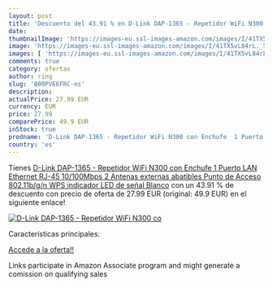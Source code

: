 ```yaml
---
layout: post
title: 'Descuento del 43.91 % en D-Link DAP-1365 - Repetidor WiFi N300 co'
date: 
thumbnailImage: 'https://images-eu.ssl-images-amazon.com/images/I/41TX5vL84rL._SL200_.jpg'
image: 'https://images-eu.ssl-images-amazon.com/images/I/41TX5vL84rL._SL200_.jpg'
images: [ 'https://images-eu.ssl-images-amazon.com/images/I/41TX5vL84rL._SL200_.jpg' ]
comments: true
category: ofertas
author: ring
slug: 'B00PVE6FRC-es'
description:
actualPrice: 27.99 EUR
currency: EUR
price: 27.99
comparePrice: 49.9 EUR
inStock: true
prodname: 'D-Link DAP-1365 - Repetidor WiFi N300 con Enchufe  1 Puerto LAN Ethernet RJ-45 10/100Mbps  2 Antenas externas abatibles  Punto de Acceso  802.11b/g/n  WPS  indicador LED de señal   Blanco'
country: 'es'
---
```


Tienes [D-Link DAP-1365 - Repetidor WiFi N300 con Enchufe  1 Puerto LAN Ethernet RJ-45 10/100Mbps  2 Antenas externas abatibles  Punto de Acceso  802.11b/g/n  WPS  indicador LED de señal   Blanco](https://www.amazon.es/dp/B00PVE6FRC/?tag=tolees-21) con un 43.91 % de descuento con precio de oferta de 27.99 EUR (original: 49.9 EUR) en el siguiente enlace!

[![D-Link DAP-1365 - Repetidor WiFi N300 co](https://images-eu.ssl-images-amazon.com/images/I/41TX5vL84rL._SL200_.jpg)](https://www.amazon.es/dp/B00PVE6FRC/?tag=tolees-21)

Características principales:


[Accede a la oferta!!](https://www.amazon.es/dp/B00PVE6FRC/?tag=tolees-21)

Links participate in Amazon Associate program and might generate a comission on qualifying sales


